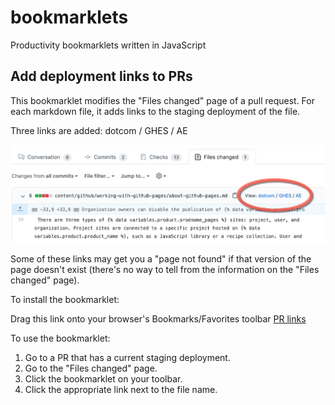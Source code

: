 # bookmarklets
Productivity bookmarklets written in JavaScript 

## Add deployment links to PRs

This bookmarklet modifies the "Files changed" page of a pull request. For each markdown file, it adds links to the  staging deployment of the file. 

Three links are added: dotcom / GHES / AE

![Links added to a PR](bookmarklet-pr-links.png)

Some of these links may get you a "page not found" if that version of the page doesn't exist (there's no way to tell from the information on the "Files changed" page).

To install the bookmarklet:

Drag this link onto your browser's Bookmarks/Favorites toolbar <a href="javascript:void function()%7Bfunction a(a,b,c)%7Bvar d%3Ddocument.createElement(&quot;A&quot;)%3Breturn d.innerHTML%3Db,d.href%3Dc,d.target%3D&quot;_blank&quot;,a.appendChild(d),a%7Dvar b%3Ddocument.querySelector(&quot;main h1 strong a&quot;).innerHTML,c%3Ddocument.querySelector(&quot;h1.gh-header-title span ~ span&quot;).innerHTML%3Bc%3Dc.substring(1)%3Bvar d%3Ddocument.querySelector(&quot;span.head-ref&quot;).innerText%3Bd%3Dd.replace(/.*:/,&quot;&quot;),d%3Dd.replace(&quot;/&quot;,&quot;&quot;),&quot;docs-internal&quot;%3D%3D%3Db%26%26(d%3Dd.substring(0,9))%3Bvar e%3D&quot;https://&quot;%2Bb%2B&quot;-&quot;%2Bc%2B&quot;--&quot;%2Bd%2B&quot;.herokuapp.com/en/&quot;%3Bconst f%3Ddocument.querySelectorAll(&quot;div.file-info&quot;)%3Bfor(var g,h%3D0%3Bh<f.length%3Bh%2B%2B)if(g%3Df%5Bh%5D.querySelector(&quot;a&quot;).title,0%3D%3D%3Dg.search(&quot;data/&quot;))continue%3Belse%7Bvar j%3D/%5C.md%24/,k%3D0<%3Dg.search(j)%3Bif(k)%7Bconsole.log(&quot;link: &quot;%2Bg),g%3Dg.replace(j,&quot;&quot;),g%3Dg.replace(/%5Econtent/,&quot;&quot;),g%3Dg.replace(/%5C/index/,&quot;&quot;)%3Bvar l%3Ddocument.createElement(&quot;SPAN&quot;)%3Bl.style.fontFamily%3D&quot;-apple-system,BlinkMacSystemFont,Segoe UI,Helvetica,Arial,sans-serif&quot;,l.innerHTML%3D&quot;%26nbsp%3B View: &quot;,l%3Da(l,&quot;dotcom&quot;,e%2B&quot;free-pro-team%40latest&quot;%2Bg),l.innerHTML%2B%3D&quot; / &quot;,l%3Da(l,&quot;GHES&quot;,e%2B&quot;enterprise-server%40latest&quot;%2Bg),l.innerHTML%2B%3D&quot; / &quot;,l%3Da(l,&quot;AE&quot;,e%2B&quot;github-ae%40latest&quot;%2Bg),f%5Bh%5D.appendChild(l)%7D%7D%7D()%3B">PR links</a>

To use the bookmarklet:

1. Go to a PR that has a current staging deployment. 
2. Go to the "Files changed" page. 
3. Click the bookmarklet on your toolbar. 
4. Click the appropriate link next to the file name. 
